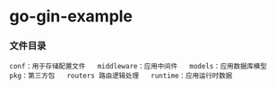 # go-gin-example

### 文件目录
`
    conf：用于存储配置文件  
    middleware：应用中间件  
    models：应用数据库模型  
    pkg：第三方包  
    routers 路由逻辑处理  
    runtime：应用运行时数据  
`  
